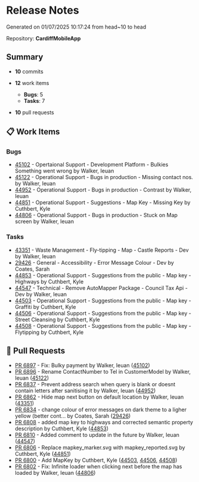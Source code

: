 # Release Notes

Generated on 01/07/2025 10:17:24 from head~10 to head

Repository: **CardiffMobileApp**

## Summary
- **10** commits
- **12** work items
    - **Bugs**: 5
    - **Tasks**: 7


- **10** pull requests

## 📋 Work Items
### Bugs
- [45102](https://dev.azure.com/cardiffcouncilict/_apis/wit/workItems/45102) - Opertaional Support - Development Platform - Bulkies Something went wrong by Walker, Ieuan
- [45122](https://dev.azure.com/cardiffcouncilict/_apis/wit/workItems/45122) - Operational Support - Bugs in production - Missing contact nos. by Walker, Ieuan
- [44952](https://dev.azure.com/cardiffcouncilict/_apis/wit/workItems/44952) - Operational Support - Bugs in production - Contrast by Walker, Ieuan
- [44851](https://dev.azure.com/cardiffcouncilict/_apis/wit/workItems/44851) - Operational Support - Suggestions - Map Key - Missing Key by Cuthbert, Kyle
- [44806](https://dev.azure.com/cardiffcouncilict/_apis/wit/workItems/44806) - Operational Support - Bugs in production - Stuck on Map screen by Walker, Ieuan
### Tasks
- [43351](https://dev.azure.com/cardiffcouncilict/_apis/wit/workItems/43351) - Waste Management - Fly-tipping - Map - Castle Reports - Dev by Walker, Ieuan
- [29426](https://dev.azure.com/cardiffcouncilict/_apis/wit/workItems/29426) - General - Accessibility - Error Message Colour - Dev by Coates, Sarah
- [44853](https://dev.azure.com/cardiffcouncilict/_apis/wit/workItems/44853) - Operational Support - Suggestions from the public - Map key - Highways by Cuthbert, Kyle
- [44547](https://dev.azure.com/cardiffcouncilict/_apis/wit/workItems/44547) - Technical - Remove AutoMapper Package - Council Tax Api - Dev by Walker, Ieuan
- [44503](https://dev.azure.com/cardiffcouncilict/_apis/wit/workItems/44503) - Operational Support - Suggestions from the public - Map key - Graffiti by Cuthbert, Kyle
- [44506](https://dev.azure.com/cardiffcouncilict/_apis/wit/workItems/44506) - Operational Support - Suggestions from the public - Map key - Street Cleansing by Cuthbert, Kyle
- [44508](https://dev.azure.com/cardiffcouncilict/_apis/wit/workItems/44508) - Operational Support - Suggestions from the public - Map key - Flytipping by Cuthbert, Kyle


## 🔀 Pull Requests

- [PR 6897](https://dev.azure.com/cardiffcouncilict/Cardiff%20App/_apis/git/repositories/CardiffMobileApp/pullRequests/6897?includeWorkItemRefs=true&api-version=7.1) - Fix: Bulky payment by Walker, Ieuan ([45102](https://dev.azure.com/cardiffcouncilict/_apis/wit/workItems/45102))
- [PR 6896](https://dev.azure.com/cardiffcouncilict/Cardiff%20App/_apis/git/repositories/CardiffMobileApp/pullRequests/6896?includeWorkItemRefs=true&api-version=7.1) - Rename ContactNumber to Tel in CustomerModel by Walker, Ieuan ([45122](https://dev.azure.com/cardiffcouncilict/_apis/wit/workItems/45122))
- [PR 6837](https://dev.azure.com/cardiffcouncilict/Cardiff%20App/_apis/git/repositories/CardiffMobileApp/pullRequests/6837?includeWorkItemRefs=true&api-version=7.1) - Prevent address search when query is blank or doesnt contain letters after sanitising it by Walker, Ieuan ([44952](https://dev.azure.com/cardiffcouncilict/_apis/wit/workItems/44952))
- [PR 6862](https://dev.azure.com/cardiffcouncilict/Cardiff%20App/_apis/git/repositories/CardiffMobileApp/pullRequests/6862?includeWorkItemRefs=true&api-version=7.1) - Hide map next button on default location by Walker, Ieuan ([43351](https://dev.azure.com/cardiffcouncilict/_apis/wit/workItems/43351))
- [PR 6834](https://dev.azure.com/cardiffcouncilict/Cardiff%20App/_apis/git/repositories/CardiffMobileApp/pullRequests/6834?includeWorkItemRefs=true&api-version=7.1) - change colour of error messages on dark theme to a ligher yellow (better cont... by Coates, Sarah ([29426](https://dev.azure.com/cardiffcouncilict/_apis/wit/workItems/29426))
- [PR 6808](https://dev.azure.com/cardiffcouncilict/Cardiff%20App/_apis/git/repositories/CardiffMobileApp/pullRequests/6808?includeWorkItemRefs=true&api-version=7.1) - added map key to highways and corrected semantic property description by Cuthbert, Kyle ([44853](https://dev.azure.com/cardiffcouncilict/_apis/wit/workItems/44853))
- [PR 6810](https://dev.azure.com/cardiffcouncilict/Cardiff%20App/_apis/git/repositories/CardiffMobileApp/pullRequests/6810?includeWorkItemRefs=true&api-version=7.1) - Added comment to update in the future by Walker, Ieuan ([44547](https://dev.azure.com/cardiffcouncilict/_apis/wit/workItems/44547))
- [PR 6806](https://dev.azure.com/cardiffcouncilict/Cardiff%20App/_apis/git/repositories/CardiffMobileApp/pullRequests/6806?includeWorkItemRefs=true&api-version=7.1) - Replace mapkey_marker.svg with mapkey_reported.svg by Cuthbert, Kyle ([44851](https://dev.azure.com/cardiffcouncilict/_apis/wit/workItems/44851))
- [PR 6800](https://dev.azure.com/cardiffcouncilict/Cardiff%20App/_apis/git/repositories/CardiffMobileApp/pullRequests/6800?includeWorkItemRefs=true&api-version=7.1) - Add MapKey by Cuthbert, Kyle ([44503](https://dev.azure.com/cardiffcouncilict/_apis/wit/workItems/44503), [44506](https://dev.azure.com/cardiffcouncilict/_apis/wit/workItems/44506), [44508](https://dev.azure.com/cardiffcouncilict/_apis/wit/workItems/44508))
- [PR 6802](https://dev.azure.com/cardiffcouncilict/Cardiff%20App/_apis/git/repositories/CardiffMobileApp/pullRequests/6802?includeWorkItemRefs=true&api-version=7.1) - Fix: Infinite loader when clicking next before the map has loaded by Walker, Ieuan ([44806](https://dev.azure.com/cardiffcouncilict/_apis/wit/workItems/44806))
